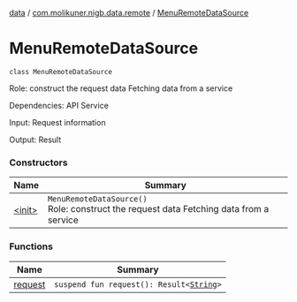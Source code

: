 [data](../../index.md) / [com.molikuner.nigb.data.remote](../index.md) / [MenuRemoteDataSource](./index.md)

# MenuRemoteDataSource

`class MenuRemoteDataSource`

Role:    construct the request data
    Fetching data from a service

Dependencies:
    API Service

Input:   Request information

Output:  Result

### Constructors

| Name | Summary |
|---|---|
| [&lt;init&gt;](-init-.md) | `MenuRemoteDataSource()`<br>Role:    construct the request data     Fetching data from a service |

### Functions

| Name | Summary |
|---|---|
| [request](request.md) | `suspend fun request(): Result<`[`String`](https://kotlinlang.org/api/latest/jvm/stdlib/kotlin/-string/index.html)`>` |
